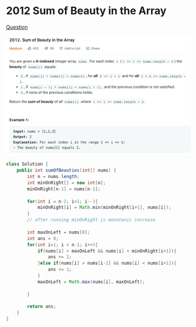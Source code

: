 # 2012 Sum of Beauty in the Array

[Question](https://leetcode.com/problems/sum-of-beauty-in-the-array/)

![](<../.gitbook/assets/image (1) (6).png>)



```java
class Solution {
    public int sumOfBeauties(int[] nums) {
        int n = nums.length;
        int minOnRight[] = new int[n];
        minOnRight[n-1] = nums[n-1];
        
        for(int i = n-2; i>1; i--){
            minOnRight[i] = Math.min(minOnRight[i+1], nums[i]);
        }
        // after running minOnRight is monotonic increase
        
        int maxOnLeft = nums[0];
        int ans = 0;
        for(int i=1; i < n-1; i++){
            if(nums[i] > maxOnLeft && nums[i] < minOnRight[i+1]){
                ans += 2;
            }else if(nums[i] > nums[i-1] && nums[i] < nums[i+1]){
                ans += 1;
            }
            maxOnLeft = Math.max(nums[i], maxOnLeft);
            
        }
        
        return ans;
    }
}
```
